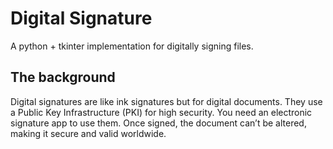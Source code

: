 # Digital Signature

A python + tkinter implementation for digitally signing files.

## The background

Digital signatures are like ink signatures but for digital documents. They use a Public Key Infrastructure (PKI) for high security. You need an electronic signature app to use them. Once signed, the document can’t be altered, making it secure and valid worldwide.
